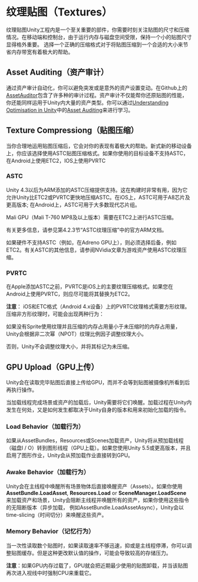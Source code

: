 # 纹理贴图（Textures）
纹理贴图Unity工程内是一个至关重要的部件，你需要时刻关注贴图的尺寸和压缩情况。在移动端和控制台，由于运行内存与磁盘空间受限，保持一个小的贴图尺寸显得格外重要。
选择一个正确的压缩格式对于将贴图压缩到一个合适的大小来节省内存带宽有着极大的帮助。

## Asset Auditing（资产审计）
通过资产审计自动化，你可以避免突发或是意外的资产设置变动。在Github上的[AssetAuditor](https://github.com/MarkUnity/AssetAuditor)包含了许多种的审计过程。资产审计不仅能帮你还原贴图的性能，你还能同样运用于Unity内大量的资产类型。你可以通过[Understanding Optimisation in Unity](https://docs.unity3d.com/Manual/BestPracticeUnderstandingPerformanceInUnity.html?_ga=2.190121515.1660928137.1540775762-1902167384.1531452477)中的[Asset Auditing](https://docs.unity3d.com/Manual/BestPracticeUnderstandingPerformanceInUnity4.html?_ga=2.190121515.1660928137.1540775762-1902167384.1531452477)来进行学习。

## Texture Compressiong（贴图压缩）
当你合理地运用贴图压缩后，它会对你的表现有着极大的帮助。新式新的移动设备上，你应该选择使用ASTC贴图压缩格式。如果你使用的目标设备不支持ASTC，在Android上使用ETC2，IOS上使用PVRTC

### ASTC
Unity 4.3以后为ARM添加的ASTC压缩提供支持。这在构建时非常有用，因为它允许Unity比ETC2​​或PVRTC更快地压缩ASTC。在iOS上，ASTC可用于A8芯片及更高版本; 在Android上，ASTC可用于大多数现代芯片组。

Mali GPU（Mali T-760 MP8及以上版本）需要在ETC2上进行ASTC压缩。

有关更多信息，请参见第4.2.3节“ASTC纹理压缩”中的官方ARM文档。

如果硬件不支持ASTC（例如，在Adreno GPU上），则必须选择后备，例如ETC2。有关ASTC的其他信息，请参阅NVidia文章为游戏资产使用ASTC纹理压缩。

### PVRTC
在Apple添加ASTC之前，PVRTC是iOS上的主要纹理压缩格式。如果您在Android上使用PVRTC，则应尽可能将其替换为ETC2。

**注意**： iOS和ETC格式（Android 4.x设备）上的PVRTC纹理格式需要方形纹理。压缩非方形纹理时，可能会出现两种行为：

如果没有Sprite使用纹理并且压缩的内存占用量小于未压缩时的内存占用量，Unity会根据非二次幂（NPOT）纹理比例因子调整纹理大小。

否则，Unity不会调整纹理大小，并将其标记为未压缩。

## GPU Upload（GPU上传）
Unity会在读取完毕贴图后直接上传给GPU，而并不会等到贴图被摄像机所看到后再执行操作。

当加载线程完成场景或资产的加载后，Unity需要将它们唤醒。加载过程在Unity内发生在何处，又是如何发生都取决于Unity自身的版本和用来初始化加载的指令。

### Load Behavior（加载行为）
如果从AssetBundles，Resources或Scenes加载资产，Unity将从预加载线程（磁盘I / O）转到图形线程（GPU上载）。如果您使用Unity 5.5或更高版本，并且启用了图形作业，Unity会从预加载作业直接转到GPU。

### Awake Behavior（加载行为）
Unity会在主线程中唤醒所有场景物体后直接唤醒资产（Assets）。如果你使用**AssetBundle.LoadAsset**, **Resources.Load** or **SceneManager.LoadScene** 来加载资产和场景，Unity会阻断主线程并唤醒所有的资产，如果你使用这些指令的无阻断版本（异步加载， 例如AssetBundle.LoadAssetAsync），Unity会以time-slicing（时间切分）来唤醒这些资产。

### Memory Behavior（记忆行为）
当一次性读取数个贴图时，如果读取速率不够迅速，抑或是主线程停滞，你可以调整贴图缓存。但是这种更改默认值的操作，可能会导致较高的存储压力。

**注意**：如果GPU内存过载了，GPU就会把近期最少使用的贴图卸载，并当该贴图再次进入视线中时强制CPU来重载它。

